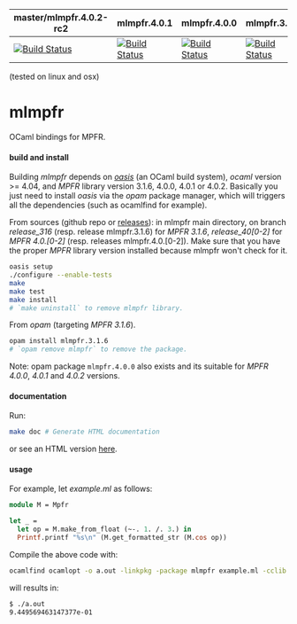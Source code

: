 | master/mlmpfr.4.0.2-rc2 | mlmpfr.4.0.1 | mlmpfr.4.0.0 | mlmpfr.3.1.6 |
|--------|--------------|--------------|--------------|
| [![Build Status](https://travis-ci.com/thvnx/mlmpfr.svg?branch=master)](https://travis-ci.com/thvnx/mlmpfr) | [![Build Status](https://travis-ci.com/thvnx/mlmpfr.svg?branch=release_401)](https://travis-ci.com/thvnx/mlmpfr) | [![Build Status](https://travis-ci.com/thvnx/mlmpfr.svg?branch=release_400)](https://travis-ci.com/thvnx/mlmpfr) | [![Build Status](https://travis-ci.com/thvnx/mlmpfr.svg?branch=release_316)](https://travis-ci.com/thvnx/mlmpfr) |

(tested on linux and osx)

# mlmpfr
OCaml bindings for MPFR.

#### build and install

Building *mlmpfr* depends on
[_oasis_](http://oasis.forge.ocamlcore.org/) (an OCaml build system),
_ocaml_ version >= 4.04, and _MPFR_ library version 3.1.6, 4.0.0,
4.0.1 or 4.0.2. Basically you just need to install _oasis_ via the
_opam_ package manager, which will triggers all the dependencies (such
as ocamlfind for example).

From sources (github repo or
[releases](https://github.com/thvnx/mlmpfr/releases)): in mlmpfr main
directory, on branch _release_316_ (resp. release mlmpfr.3.1.6) for
_MPFR 3.1.6_, _release_40[0-2]_ for _MPFR 4.0.[0-2]_ (resp. releases
mlmpfr.4.0.[0-2]).  Make sure that you have the proper
_MPFR_ library version installed because mlmpfr won't check for it.

```bash
oasis setup
./configure --enable-tests
make
make test
make install
# `make uninstall` to remove mlmpfr library.
```

From _opam_ (targeting _MPFR 3.1.6_).

```bash
opam install mlmpfr.3.1.6
# `opam remove mlmpfr` to remove the package.
```

Note: opam package `mlmpfr.4.0.0` also exists and its suitable for
_MPFR 4.0.0_, _4.0.1_ and _4.0.2_ versions.

#### documentation

Run:
```bash
make doc # Generate HTML documentation
```

or see an HTML version
[here](https://thvnx.github.io/mlmpfr/Mpfr.html).

#### usage

For example, let _example.ml_ as follows:

```ocaml
module M = Mpfr

let _ =
  let op = M.make_from_float (~-. 1. /. 3.) in
  Printf.printf "%s\n" (M.get_formatted_str (M.cos op))
```

Compile the above code with:

```bash
ocamlfind ocamlopt -o a.out -linkpkg -package mlmpfr example.ml -cclib -lmpfr
```
will results in:

```bash
$ ./a.out
9.449569463147377e-01
```
